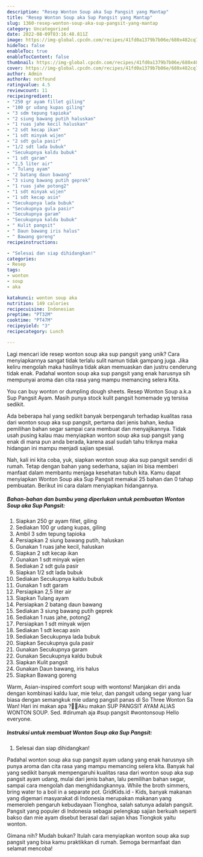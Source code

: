```yaml
---
description: "Resep Wonton Soup aka Sup Pangsit yang Mantap"
title: "Resep Wonton Soup aka Sup Pangsit yang Mantap"
slug: 1360-resep-wonton-soup-aka-sup-pangsit-yang-mantap
category: Uncategorized
date: 2022-08-09T03:16:48.811Z
image: https://img-global.cpcdn.com/recipes/41fd0a1379b7b06e/680x482cq70/wonton-soup-aka-sup-pangsit-foto-resep-utama.jpg
hideToc: false
enableToc: true
enableTocContent: false
thumbnail: https://img-global.cpcdn.com/recipes/41fd0a1379b7b06e/680x482cq70/wonton-soup-aka-sup-pangsit-foto-resep-utama.jpg
cover: https://img-global.cpcdn.com/recipes/41fd0a1379b7b06e/680x482cq70/wonton-soup-aka-sup-pangsit-foto-resep-utama.jpg
author: Admin
authorAv: notfound
ratingvalue: 4.5
reviewcount: 11
recipeingredient:
- "250 gr ayam fillet giling"
- "100 gr udang kupas giling"
- "3 sdm tepung tapioka"
- "2 siung bawang putih haluskan"
- "1 ruas jahe kecil haluskan"
- "2 sdt kecap ikan"
- "1 sdt minyak wijen"
- "2 sdt gula pasir"
- "1/2 sdt lada bubuk"
- "Secukupnya kaldu bubuk"
- "1 sdt garam"
- "2,5 liter air"
- " Tulang ayam"
- "2 batang daun bawang"
- "3 siung bawang putih geprek"
- "1 ruas jahe potong2"
- "1 sdt minyak wijen"
- "1 sdt kecap asin"
- "Secukupnya lada bubuk"
- "Secukupnya gula pasir"
- "Secukupnya garam"
- "Secukupnya kaldu bubuk"
- " Kulit pangsit"
- " Daun bawang iris halus"
- " Bawang goreng"
recipeinstructions:

- "Selesai dan siap dihidangkan!"
categories:
- Resep
tags:
- wonton
- soup
- aka

katakunci: wonton soup aka 
nutrition: 149 calories
recipecuisine: Indonesian
preptime: "PT32M"
cooktime: "PT47M"
recipeyield: "3"
recipecategory: Lunch

---
```





Lagi mencari ide resep wonton soup aka sup pangsit yang unik? Cara menyiapkannya sangat tidak terlalu sulit namun tidak gampang juga. Jika keliru mengolah maka hasilnya tidak akan memuaskan dan justru cenderung tidak enak. Padahal wonton soup aka sup pangsit yang enak harusnya sih mempunyai aroma dan cita rasa yang mampu memancing selera Kita.





You can buy wonton or dumpling dough sheets. Resep Wonton Soup a.k.a Sup Pangsit Ayam. Masih punya stock kulit pangsit homemade yg tersisa sedikit.

Ada beberapa hal yang sedikit banyak berpengaruh terhadap kualitas rasa dari wonton soup aka sup pangsit, pertama dari jenis bahan, kedua pemilihan bahan segar sampai cara membuat dan menyajikannya. Tidak usah pusing kalau mau menyiapkan wonton soup aka sup pangsit yang enak di mana pun anda berada, karena asal sudah tahu triknya maka hidangan ini mampu menjadi sajian spesial.






Nah, kali ini kita coba, yuk, siapkan wonton soup aka sup pangsit sendiri di rumah. Tetap dengan bahan yang sederhana, sajian ini bisa memberi manfaat dalam membantu menjaga kesehatan tubuh kita. Kamu dapat menyiapkan Wonton Soup aka Sup Pangsit memakai 25 bahan dan 0 tahap pembuatan. Berikut ini cara dalam menyiapkan hidangannya.

<!--inarticleads1-->

##### Bahan-bahan dan bumbu yang diperlukan untuk pembuatan Wonton Soup aka Sup Pangsit:

1. Siapkan 250 gr ayam fillet, giling
1. Sediakan 100 gr udang kupas, giling
1. Ambil 3 sdm tepung tapioka
1. Persiapkan 2 siung bawang putih, haluskan
1. Gunakan 1 ruas jahe kecil, haluskan
1. Siapkan 2 sdt kecap ikan
1. Gunakan 1 sdt minyak wijen
1. Sediakan 2 sdt gula pasir
1. Siapkan 1/2 sdt lada bubuk
1. Sediakan Secukupnya kaldu bubuk
1. Gunakan 1 sdt garam
1. Persiapkan 2,5 liter air
1. Siapkan  Tulang ayam
1. Persiapkan 2 batang daun bawang
1. Sediakan 3 siung bawang putih geprek
1. Sediakan 1 ruas jahe, potong2
1. Persiapkan 1 sdt minyak wijen
1. Sediakan 1 sdt kecap asin
1. Sediakan Secukupnya lada bubuk
1. Siapkan Secukupnya gula pasir
1. Gunakan Secukupnya garam
1. Gunakan Secukupnya kaldu bubuk
1. Siapkan  Kulit pangsit
1. Gunakan  Daun bawang, iris halus
1. Siapkan  Bawang goreng


Warm, Asian-inspired comfort soup with wontons! Manjakan diri anda dengan kombinasi kaldu luar, mie telur, dan pangsit udang segar yang luar biasa dengan semangkuk mie udang pangsit panas di So Three Wonton Sa Wan! Hari ini makan apa ?🕵️‍♀️Aku makan SUP PANGSIT AYAM ALIAS WONTON SOUP. Sed. #dirumah aja #sup pangsit #wontonsoup Hello everyone. 

<!--inarticleads2-->

##### Instruksi untuk membuat Wonton Soup aka Sup Pangsit:


1. Selesai dan siap dihidangkan!

Padahal wonton soup aka sup pangsit ayam udang yang enak harusnya sih punya aroma dan cita rasa yang mampu memancing selera kita. Banyak hal yang sedikit banyak mempengaruhi kualitas rasa dari wonton soup aka sup pangsit ayam udang, mulai dari jenis bahan, lalu pemilihan bahan segar, sampai cara mengolah dan menghidangkannya. While the broth simmers, bring water to a boil in a separate pot. GridKids.id - Kids, banyak makanan yang digemari masyarakat di Indonesia merupakan makanan yang memeroleh pengaruh kebudayaan Tionghoa, salah satunya adalah pangsit. Pangsit yang populer di Indonesia sebagai pelengkap sajian berkuah seperti bakso dan mie ayam disebut berasal dari sajian khas Tiongkok yaitu wonton. 

Gimana nih? Mudah bukan? Itulah cara menyiapkan wonton soup aka sup pangsit yang bisa kamu praktikkan di rumah. Semoga bermanfaat dan selamat mencoba!
